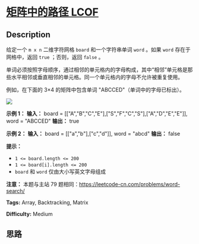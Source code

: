 # [矩阵中的路径  LCOF][title]

## Description

给定一个 `m x n` 二维字符网格 `board` 和一个字符串单词 `word` 。如果 `word` 存在于网格中，返回 `true` ；否则，返回
`false` 。

单词必须按照字母顺序，通过相邻的单元格内的字母构成，其中“相邻”单元格是那些水平相邻或垂直相邻的单元格。同一个单元格内的字母不允许被重复使用。

例如，在下面的 3×4 的矩阵中包含单词 "ABCCED"（单词中的字母已标出）。

![](https://assets.leetcode.com/uploads/2020/11/04/word2.jpg)

**示例 1：**
            **输入：** board = [["A","B","C","E"],["S","F","C","S"],["A","D","E","E"]], word = "ABCCED"    **输出：** true    

**示例 2：**
            **输入：** board = [["a","b"],["c","d"]], word = "abcd"    **输出：** false    

**提示：**

  * `1 <= board.length <= 200`
  * `1 <= board[i].length <= 200`
  * `board` 和 `word` 仅由大小写英文字母组成

**注意：** 本题与主站 79 题相同：<https://leetcode-cn.com/problems/word-search/>


**Tags:** Array, Backtracking, Matrix

**Difficulty:** Medium

## 思路

[title]: https://leetcode-cn.com/problems/ju-zhen-zhong-de-lu-jing-lcof
